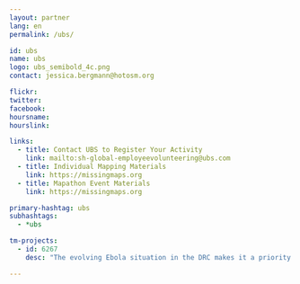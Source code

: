 ```yaml
---
layout: partner
lang: en
permalink: /ubs/

id: ubs
name: ubs
logo: ubs_semibold_4c.png
contact: jessica.bergmann@hotosm.org

flickr: 
twitter: 
facebook: 
hoursname:
hourslink:

links:
  - title: Contact UBS to Register Your Activity
    link: mailto:sh-global-employeevolunteering@ubs.com
  - title: Individual Mapping Materials
    link: https://missingmaps.org
  - title: Mapathon Event Materials
    link: https://missingmaps.org

primary-hashtag: ubs
subhashtags:
  - *ubs

tm-projects:
  - id: 6267
    desc: "The evolving Ebola situation in the DRC makes it a priority to map all tracks, pathways, health facilities and other infrastructure in towns and villages serving the borders. There is a severe lack of up-to-date and detailed maps of this area available to those involved in the fight to contain the potential outbreak."

---
```

